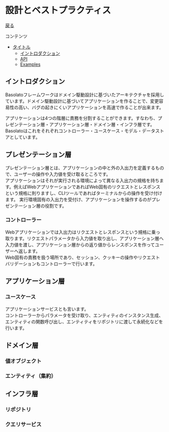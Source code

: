 設計とベストプラクティス
===
[戻る](../../README.md)

コンテンツ

<!--ts-->
   * [タイトル](#タイトル)
      * [イントロダクション](#イントロダクション)
      * [API](#api)
      * [Examples](#examples)

<!-- Added by: root, at: Mon Apr 19 05:14:27 UTC 2021 -->

<!--te-->

## イントロダクション
Basolatoフレームワークはドメイン駆動設計に基づいたアーキテクチャを採用しています。ドメイン駆動設計に基づいてアプリケーションを作ることで、変更容易性の高い、バグの起きにくいアプリケーションを高速で作ることが出来ます。

アプリケーションは4つの階層に責務を分割することができます。すなわち、プレゼンテーション層・アプリケーション層・ドメイン層・インフラ層です。  
Basolatoはこれをそれぞれコントローラー・ユースケース・モデル・データストアとしています。

## プレゼンテーション層
プレゼンテーション層とは、アプリケーションの中と外の入出力を定義するもので、ユーザーの操作や入力値を受け取るところです。  
アプリケーションはそれが実行される環境によって異なる入出力の規格を持ちます。例えばWebアプリケーションであればWeb固有のリクエストとレスポンスという規格に則りますし、CLIツールであればターミナルからの操作を受け付けます。
実行環境固有の入出力を受付け、アプリケーションを操作するのがプレゼンテーション層の役割です。

### コントローラー
Webアプリケーションでは入出力はリクエストとレスポンスという規格に乗っ取ります。リクエストパラメータから入力値を取り出し、アプリケーション層へ入力値を渡し、アプリケーション層からの返り値からレンスポンスを作ってユーザーへ返します。  
Web固有の責務を扱う場所であり、セッション、クッキーの操作やリクエストバリデーションもコントローラーで行います。

## アプリケーション層

### ユースケース
アプリケーションサービスとも言います。  
コントローラーからパラメータを受け取り、エンティティのインスタンス生成、エンティティの関数呼び出し、エンティティをリポジトリに渡して永続化などを行います。

## ドメイン層
### 値オブジェクト

### エンティティ（集約）

## インフラ層

### リポジトリ

### クエリサービス
